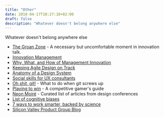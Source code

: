 ```yaml
---
title: "Other"
date: 2018-04-17T10:27:10+02:00
draft: false
description: "Whatever doesn't belong anywhere else"
---
```

Whatever doesn't belong anywhere else
<!--more-->


- [The Groan Zone](http://www.innovationmanagement.se/2013/01/29/ever-heard-of-the-groan-zone/) - A necessary but uncomfortable moment in innovation talk.
- [Innovation Management](https://en.wikipedia.org/wiki/Innovation_management)
- [Why, What, and How of Management Innovation](https://hbr.org/2006/02/the-why-what-and-how-of-management-innovation)
- [Keeping Agile Design on Track](https://medium.com/northern-dynamics/keeping-agile-design-on-track-a1db0dc0ed87)
- [Anatomy of a Design System](https://blog.producthive.org/anatomy-of-a-design-system-7a6b0677bf5)
- [Social skills for UX consultants](http://uxpamagazine.org/social_skills_ux_consulatants/)
- [Oh shit, git!](http://ohshitgit.com/) - What to do when git screws up
- [Playing to win](http://www.sirlin.net/ptw/) - A competitive gamer's guide
- [Neon Moiré](https://www.neonmoire.com/event) - Curated list of articles from design conferences
- [List of cognitive biases](https://en.wikipedia.org/wiki/List_of_cognitive_biases)
- [7 ways to work smarter, backed by science](https://medium.com/@cammipham/7-things-you-need-to-stop-doing-to-be-more-productive-backed-by-science-a988c17383a6)
- [Silicon Valley Product Group Blog](https://svpg.com/articles/)

